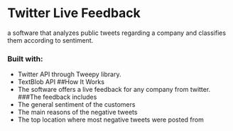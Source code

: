 # Twitter Live Feedback
a software that analyzes public tweets regarding a company and classifies them according to sentiment.
### Built with:
- Twitter API through Tweepy library.
- TextBlob API
##How It Works
- The software offers a live feedback for any company from twitter.
###The feedback includes
- The general sentiment of the customers 
- The main reasons of the negative tweets
- The top location where most negative tweets were posted from
